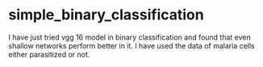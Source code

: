 # simple_binary_classification
I have just tried vgg 16 model in binary classification and found that even shallow networks perform better in it. I have used the data of malaria cells either parasitized or not. 
